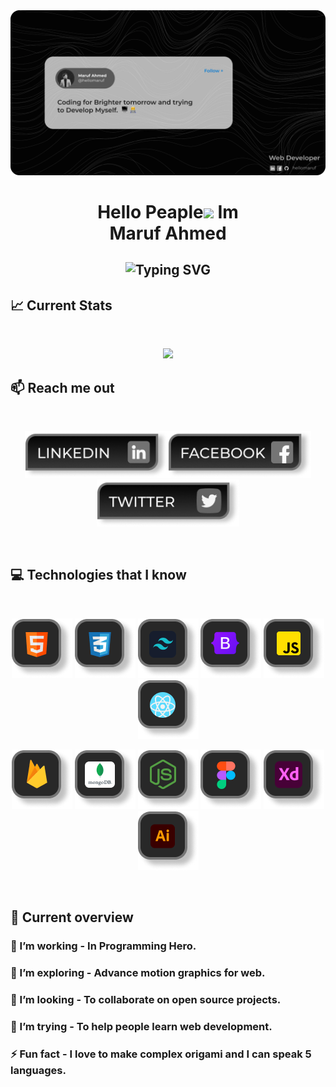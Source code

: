 
<img src="images/git-covver.png" />
</a>

<h1 align="center">Hello Peaple<img src="https://raw.githubusercontent.com/Tarikul-Islam-Anik/Animated-Fluent-Emojis/master/Emojis/Hand%20gestures/Waving%20Hand.png" width="29px"> Im <br> Maruf Ahmed</h1>

<h2 align="center"><img src="https://readme-typing-svg.demolab.com?font=Fira+Code&weight=600&pause=1000&center=true&vCenter=true&lines=Front-End Web Developer;UX Designer/Developer;" alt="Typing SVG" /></h2>


## :chart_with_upwards_trend: Current Stats

<br />
<p align="center">
  <img width="60%" src="https://github-readme-streak-stats.herokuapp.com?user=hellomaruf&theme=react&hide_border=true&background=0D1117&stroke=FF597B&fire=FF597B&sideLabels=C4FB6D&currStreakNum=C4FB6D&ring=FF1E56&currStreakLabel=FF1E56&sideNums=C4FB6D" />
</p>

## :mailbox: Reach me out

<br />

[<p align="center"><img height="75" src="images/linkedin3.png">](https://www.linkedin.com/in/hellomaruf/)[<img height="75" src="images/facebook3.png">](https://www.facebook.com/profile.php?id=61550557650416)[<img height="75" src="images/twitter3.png"> </p>]()

<br />

## :computer: Technologies that I know

<br>
<p align="center">
<img src="images/html-git.png"/>
<img src="images/css-git.png"/>
<img src="images/tailwind-git.png"/>
<img src="images/bootstrap-git.png"/>
<img src="images/js-git.png"/>
<img src="images/react-git.png"/>

</p>
<p align="center">
<img src="images/firebase-git.png"/>
<img src="images/mongo-git.png"/>
<img src="images/express-git.png"/>
<img src="images/figma-git.png"/>
<img src="images/xd-git.png"/>
<img src="images/illis-git.png"/>

</p>
<p align="center">

</p><br/>

## :eyes: Current overview



### 🔭 I’m working - In Programming Hero. 
### 🌱 I’m exploring - Advance motion graphics for web. 
### 👯 I’m looking - To collaborate on open source projects. 
### 🤔 I’m trying - To help people learn web development. 
### ⚡ Fun fact - I love to make complex origami and I can speak 5 languages.


<br />

